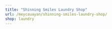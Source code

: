 ```yaml
---
title: "Shinning Smiles Laundry Shop"
url: /meycauayan/shinning-smiles-laundry-shop/
shop: laundry
---
```

